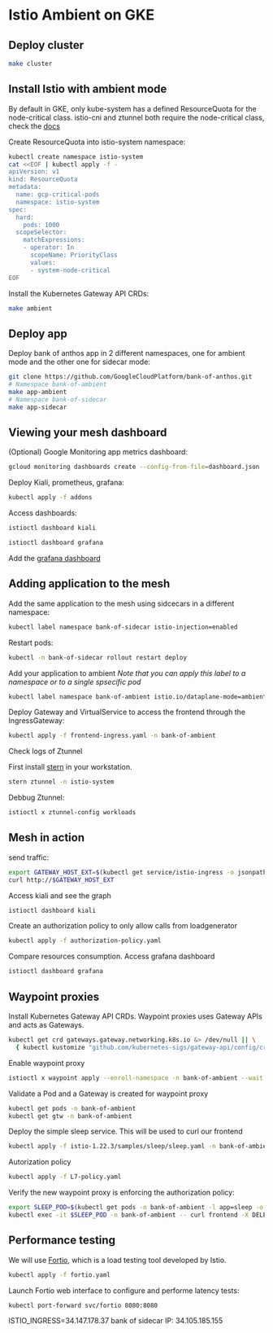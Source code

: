 # Istio Ambient on GKE


## Deploy cluster

```sh
make cluster
```

## Install Istio with ambient mode

By default in GKE, only kube-system has a defined ResourceQuota for the node-critical class. istio-cni and ztunnel both require the node-critical class, check the [docs](https://istio.io/latest/docs/ambient/install/platform-prerequisites/#google-kubernetes-engine-gke)

Create ResourceQuota into istio-system namespace:

```sh
kubectl create namespace istio-system
cat <<EOF | kubectl apply -f -
apiVersion: v1
kind: ResourceQuota
metadata:
  name: gcp-critical-pods
  namespace: istio-system
spec:
  hard:
    pods: 1000
  scopeSelector:
    matchExpressions:
    - operator: In
      scopeName: PriorityClass
      values:
      - system-node-critical
EOF
```

Install the Kubernetes Gateway API CRDs:

```sh
make ambient
```

## Deploy app

Deploy bank of anthos app in 2 different namespaces, one for ambient mode and the other one for sidecar mode:

```sh
git clone https://github.com/GoogleCloudPlatform/bank-of-anthos.git
# Namespace bank-of-ambient
make app-ambient
# Namespace bank-of-sidecar
make app-sidecar
```

## Viewing your mesh dashboard

(Optional) Google Monitoring app metrics dashboard:

```sh
gcloud monitoring dashboards create --config-from-file=dashboard.json
```

Deploy Kiali, prometheus, grafana:

```sh
kubectl apply -f addons
```

Access dashboards:

```sh
istioctl dashboard kiali
```

```sh
istioctl dashboard grafana
```

Add the [grafana dashboard](./ambient-performance-analysis.json)

## Adding application to the mesh

Add the same application to the mesh using sidcecars in a different namespace:

```sh
kubectl label namespace bank-of-sidecar istio-injection=enabled
```

Restart pods:

```sh
kubectl -n bank-of-sidecar rollout restart deploy
```

Add your application to ambient
_Note that you can apply this label to a namespace or to a single spsecific pod_

```sh
kubectl label namespace bank-of-ambient istio.io/dataplane-mode=ambient
```

Deploy Gateway and VirtualService to access the frontend through the IngressGateway:

```sh
kubectl apply -f frontend-ingress.yaml -n bank-of-ambient
```

Check logs of Ztunnel

First install [stern](https://github.com/stern/stern) in your workstation.

```sh
stern ztunnel -n istio-system
```

Debbug Ztunnel:

```sh
istioctl x ztunnel-config workloads
```

## Mesh in action

send traffic:

```sh
export GATEWAY_HOST_EXT=$(kubectl get service/istio-ingress -o jsonpath='{.status.loadBalancer.ingress[0].ip}' -n istio-ingress)
curl http://$GATEWAY_HOST_EXT
```

Access kiali and see the graph

```sh
istioctl dashboard kiali
```

Create an authorization policy to only allow calls from loadgenerator 

```sh
kubectl apply -f authorization-policy.yaml
```

Compare resources consumption. Access grafana dashboard

```sh
istioctl dashboard grafana
```

## Waypoint proxies

Install Kubernetes Gateway API CRDs. Waypoint proxies uses Gateway APIs and acts as Gateways.

```sh
kubectl get crd gateways.gateway.networking.k8s.io &> /dev/null || \
  { kubectl kustomize "github.com/kubernetes-sigs/gateway-api/config/crd/experimental?ref=v1.1.0" | kubectl apply -f -; }
```

Enable waypoint proxy

```sh
istioctl x waypoint apply --enroll-namespace -n bank-of-ambient --wait
```

Validate a Pod and a Gateway is created for waypoint proxy

```sh
kubectl get pods -n bank-of-ambient
kubectl get gtw -n bank-of-ambient
```

Deploy the simple sleep service. This will be used to curl our frontend

```sh
kubectl apply -f istio-1.22.3/samples/sleep/sleep.yaml -n bank-of-ambient
```

Autorization policy

```sh
kubectl apply -f L7-policy.yaml
```

Verify the new waypoint proxy is enforcing the authorization policy:

```sh
export SLEEP_POD=$(kubectl get pods -n bank-of-ambient -l app=sleep -o 'jsonpath={.items[0].metadata.name}')
kubectl exec -it $SLEEP_POD -n bank-of-ambient -- curl frontend -X DELETE
```

## Performance testing

We will use [Fortio](https://fortio.org/), which is a load testing tool developed by Istio.

```sh
kubectl apply -f fortio.yaml
```

Launch Fortio web interface to configure and performe latency tests:

```sh
kubectl port-forward svc/fortio 8080:8080
```

ISTIO_INGRESS=34.147.178.37
bank of sidecar IP: 34.105.185.155